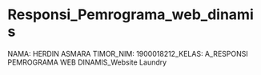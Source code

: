 # Responsi_Pemrograma_web_dinamis
NAMA: HERDIN ASMARA TIMOR_NIM: 1900018212_KELAS: A_RESPONSI PEMROGRAMA WEB DINAMIS_Website Laundry
